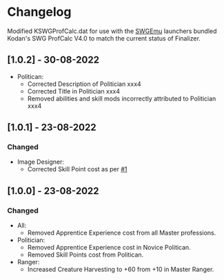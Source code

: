 # Changelog

Modified KSWGProfCalc.dat for use with the [SWGEmu](https://www.swgemu.com) launchers bundled Kodan's SWG ProfCalc V4.0 to match the current status of Finalizer.

## [1.0.2] - 30-08-2022
- Politican:
  - Corrected Description of Politician xxx4
  - Corrected Title in Politician xxx4
  - Removed abilities and skill mods incorrectly attributed to Politician xxx4

## [1.0.1] - 23-08-2022

### Changed
- Image Designer:
  - Corrected Skill Point cost as per [#1](https://github.com/sons-of-sarlacc/kodans-swg-profcalc/issues/1)

## [1.0.0] - 23-08-2022

### Changed

- All:
  - Removed Apprentice Experience cost from all Master professions. 
- Politician:
  - Removed Apprentice Experience cost in Novice Politican.
  - Removed Skill Points cost from Politican.
- Ranger:
  - Increased Creature Harvesting to +60 from +10 in Master Ranger.
